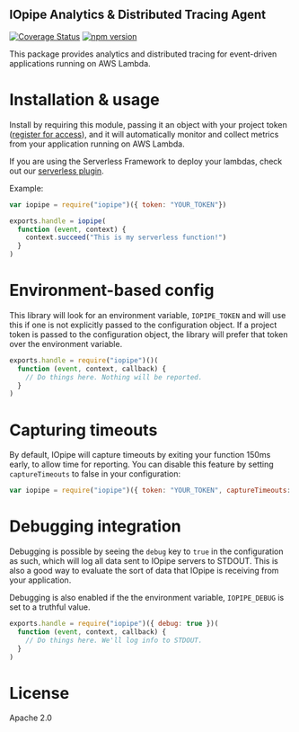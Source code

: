 IOpipe Analytics & Distributed Tracing Agent
--------------------------------------------
[![Coverage Status](https://coveralls.io/repos/github/iopipe/iopipe/badge.svg?branch=master)](https://coveralls.io/github/iopipe/iopipe?branch=master)
[![npm version](https://badge.fury.io/js/iopipe.svg)](https://badge.fury.io/js/iopipe)

This package provides analytics and distributed tracing for
event-driven applications running on AWS Lambda.

# Installation & usage

Install by requiring this module, passing it an object with your project token
([register for access](https://www.iopipe.com)), and it will
automatically monitor and collect metrics from your application
running on AWS Lambda.

If you are using the Serverless Framework to deploy your lambdas, check out our
[serverless plugin](https://github.com/iopipe/serverless-plugin-iopipe).

Example:

```javascript
var iopipe = require("iopipe")({ token: "YOUR_TOKEN"})

exports.handle = iopipe(
  function (event, context) {
    context.succeed("This is my serverless function!")
  }
)
```

# Environment-based config

This library will look for an environment variable, `IOPIPE_TOKEN` and will use
this if one is not explicitly passed to the configuration object. If a project
token is passed to the configuration object, the library will prefer that
token over the environment variable.

```javascript
exports.handle = require("iopipe")()(
  function (event, context, callback) {
    // Do things here. Nothing will be reported.
  }
)
```

# Capturing timeouts

By default, IOpipe will capture timeouts by exiting your function 150ms early, to allow time for reporting. You can disable this feature by setting `captureTimeouts` to false in your configuration:

```javascript
var iopipe = require("iopipe")({ token: "YOUR_TOKEN", captureTimeouts: false})
```

# Debugging integration

Debugging is possible by seeing the `debug` key to `true`
in the configuration as such, which will log all data sent to
IOpipe servers to STDOUT. This is also a good way to evaluate
the sort of data that IOpipe is receiving from your application.

Debugging is also enabled if the the environment variable,
`IOPIPE_DEBUG` is set to a truthful value.

```javascript
exports.handle = require("iopipe")({ debug: true })(
  function (event, context, callback) {
    // Do things here. We'll log info to STDOUT.
  }
)
```

# License

Apache 2.0

